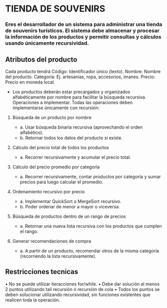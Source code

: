

# TIENDA DE SOUVENIRS

### Eres el desarrollador de un sistema para administrar una tienda de souvenirs turísticos. El sistema debe almacenar y procesar la información de los productos y permitir consultas y cálculos usando únicamente recursividad.

## Atributos del producto
Cada producto tendrá
Código: Identificador único (texto).
Nombre: Nombre del producto.
Categoría: Ej. artesanías, ropa, accesorios, imanes.
Precio: Precio en moneda local.

* Los productos deberán estar precargados y organizados alfabéticamente por nombre para facilitar la búsqueda recursiva.
Operaciones a implementar. Todas las operaciones deben implementarse únicamente con recursión:

1. Búsqueda de un producto por nombre
   * a. Usar búsqueda binaria recursiva (aprovechando el orden alfabético).
   * b. Retornar todos los datos del producto si existe.

2. Cálculo del precio total de todos los productos
   * a. Recorrer recursivamente y acumular el precio total.

3. Cálculo del precio promedio por categoría
   * a. Recorrer recursivamente, contar productos por categoría y sumar precios para luego calcular el promedio.

4. Ordenamiento recursivo por precio
   * a. Implementar QuickSort o MergeSort recursivo.
   * b. Poder ordenar de menor a mayor o viceversa.

5. Búsqueda de productos dentro de un rango de precios
   * a. Retornar una nueva lista recursiva con los productos que cumplen el rango.

6. Generar recomendaciones de compra
   * a. A partir de un producto, recomendar otros de la misma categoría (recorriendo la lista recursivamente).

## Restricciones tecnicas

• No se puede utilizar iteracciones for/while.
• Debe dar solución al menos 2 puntos utilizando tail recursión ó recursión de cola
• Todos los puntos se deben solucionar utilizando recursividad, sin funciones existentes que
realicen toda la operación.

